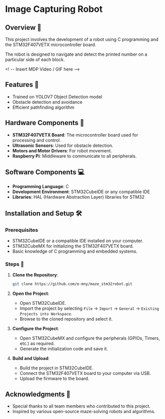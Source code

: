 # Image Capturing Robot

## Overview 📙

This project involves the development of a robot using C programming and the STM32F407VETX microcontroller board. 

The robot is designed to navigate and detect the printed number on a particular side of each block.

 <! -- Insert MDP Video / GIF here -->

## Features 💯

- Trained on YOLOV7 Object Detection model
- Obstacle detection and avoidance
- Efficient pathfinding algorithm

## Hardware Components 🤖

- **STM32F407VETX Board**: The microcontroller board used for processing and control.
- **Ultrasonic Sensors**: Used for obstacle detection.
- **Motors and Motor Drivers**: For robot movement.
- **Raspberry Pi**: Middleware to communicate to all peripherals.

## Software Components 💻

- **Programming Language**: C
- **Development Environment**: STM32CubeIDE or any compatible IDE
- **Libraries**: HAL (Hardware Abstraction Layer) libraries for STM32

## Installation and Setup 🛠️

### Prerequisites 

- STM32CubeIDE or a compatible IDE installed on your computer.
- STM32CubeMX for initializing the STM32F407VETX board.
- Basic knowledge of C programming and embedded systems.

### Steps 📝

1. **Clone the Repository**:
    ```sh
    git clone https://github.com/e-mny/maze_stm32robot.git
    ```

2. **Open the Project**:
    - Open STM32CubeIDE.
    - Import the project by selecting `File` -> `Import` -> `General` -> `Existing Projects into Workspace`.
    - Browse to the cloned repository and select it.

3. **Configure the Project**:
    - Open STM32CubeMX and configure the peripherals (GPIOs, Timers, etc.) as required.
    - Generate the initialization code and save it.

4. **Build and Upload**:
    - Build the project in STM32CubeIDE.
    - Connect the STM32F407VETX board to your computer via USB.
    - Upload the firmware to the board.


## Acknowledgments 🫡

- Special thanks to all team members who contributed to this project.
- Inspired by various open-source maze-solving robots and algorithms.

